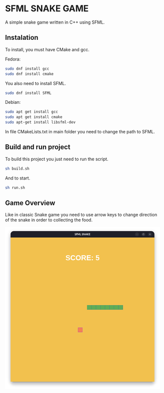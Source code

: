 # SFML SNAKE GAME

A simple snake game written in C++ using SFML.

## Instalation

To install, you must have CMake and gcc.

Fedora:

```bash
sudo dnf install gcc
sudo dnf install cmake
```
You also need to install SFML.

```bash
sudo dnf install SFML
```


Debian:
```bash
sudo apt get install gcc
sudo apt get install cmake
sudo apt-get install libsfml-dev
```

In file CMakeLists.txt in main folder you need to change the path to SFML.

## Build and run project

To build this project you just need to run the script.

```bash
sh build.sh
```

And to start.

```bash
sh run.sh
```

## Game Overview

Like in classic Snake game you need to use arrow keys to change direction of the snake in order to collecting the food.

![Alt snake](assets/Screenshot_1.png)


